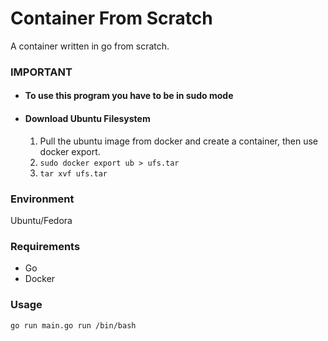 # Container From Scratch
A container written in go from scratch.

### IMPORTANT
- #### To use this program you have to be in sudo mode
- #### Download Ubuntu Filesystem
  1.  Pull the ubuntu image from docker and create a container, then use docker export.
  2. `sudo docker export ub > ufs.tar`
  3. `tar xvf ufs.tar`
  
### Environment
Ubuntu/Fedora

### Requirements
- Go
- Docker

### Usage
`go run main.go run /bin/bash`
